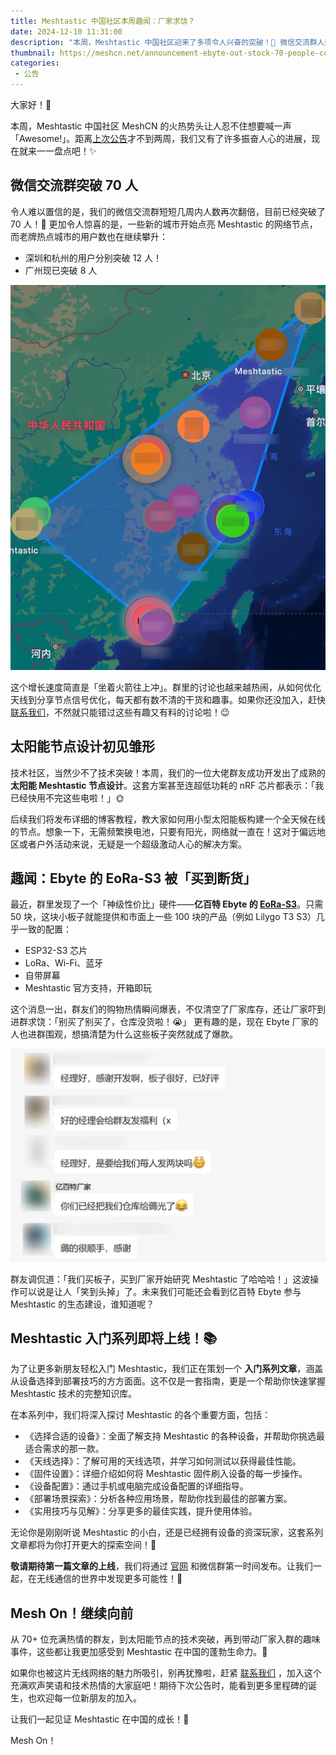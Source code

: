 ```yaml
---
title: Meshtastic 中国社区本周趣闻：厂家求饶？
date: 2024-12-10 11:31:00
description: "本周，Meshtastic 中国社区迎来了多项令人兴奋的突破！🎉 微信交流群人数突破 70 人，多地用户数量显著增长，技术上还开发出了一套成熟的太阳能节点方案。此外，群友们的购物狂潮让性价比神器 EoRa-S3 被“买到断货”，甚至吸引厂家加入群里围观。令人期待的是，我们即将推出全新的Meshtastic 入门系列文章。"
thumbnail: https://meshcn.net/announcement-ebyte-out-stock-70-people-community/dan-gold-80jPsacAjUs-unsplash.webp
categories:
 - 公告
---
```


大家好！🎉

本周，Meshtastic 中国社区 MeshCN 的火热势头让人忍不住想要喊一声「Awesome!」。距离[上次公告](/announcement-migration-new-domain-meshcn-net/)才不到两周，我们又有了许多振奋人心的进展，现在就来一一盘点吧！✨

## 微信交流群突破 70 人

令人难以置信的是，我们的微信交流群短短几周内人数再次翻倍，目前已经突破了 70 人！👏 更加令人惊喜的是，一些新的城市开始点亮 Meshtastic 的网络节点，而老牌热点城市的用户数也在继续攀升：  
- 深圳和杭州的用户分别突破 12 人！  
- 广州现已突破 8 人  

![Meshtastic 中国社区 Node 节点城市分布图](./announcement-ebyte-out-stock-70-people-community/china-meshtastic-wechat-group-node-map.webp)

这个增长速度简直是「坐着火箭往上冲」。群里的讨论也越来越热闹，从如何优化天线到分享节点信号优化，每天都有数不清的干货和趣事。如果你还没加入，赶快[联系我们](https://meshcn.net/contact)，不然就只能错过这些有趣又有料的讨论啦！😉

## 太阳能节点设计初见雏形

技术社区，当然少不了技术突破！本周，我们的一位大佬群友成功开发出了成熟的 **太阳能 Meshtastic 节点设计**。这套方案甚至连超低功耗的 nRF 芯片都表示：「我已经快用不完这些电啦！」🌞

后续我们将发布详细的博客教程，教大家如何用小型太阳能板构建一个全天候在线的节点。想象一下，无需频繁换电池，只要有阳光，网络就一直在！这对于偏远地区或者户外活动来说，无疑是一个超级激动人心的解决方案。

## 趣闻：Ebyte 的 EoRa-S3 被「买到断货」

最近，群里发现了一个「神级性价比」硬件——**亿百特 Ebyte 的 [EoRa-S3](/flash-meshtastic-firmware-ebyte-eora-s3)**。只需 50 块，这块小板子就能提供和市面上一些 100 块的产品（例如 Lilygo T3 S3）几乎一致的配置：  
- ESP32-S3 芯片  
- LoRa、Wi-Fi、蓝牙  
- 自带屏幕  
- Meshtastic 官方支持，开箱即玩  

这个消息一出，群友们的购物热情瞬间爆表，不仅清空了厂家库存，还让厂家吓到进群求饶：「别买了别买了，仓库没货啦！😭」 更有趣的是，现在 Ebyte 厂家的人也进群围观，想搞清楚为什么这些板子突然就成了爆款。  

![](./announcement-ebyte-out-stock-70-people-community/ebyte-meshtastic-china-wechat-group-screenshot-conversation-chat.webp)

群友调侃道：「我们买板子，买到厂家开始研究 Meshtastic 了哈哈哈！」这波操作可以说是让人「笑到头掉」了。未来我们可能还会看到亿百特 Ebyte 参与 Meshtastic 的生态建设，谁知道呢？

## Meshtastic 入门系列即将上线！📚

为了让更多新朋友轻松入门 Meshtastic，我们正在策划一个 **入门系列文章**，涵盖从设备选择到部署技巧的方方面面。这不仅是一套指南，更是一个帮助你快速掌握 Meshtastic 技术的完整知识库。

在本系列中，我们将深入探讨 Meshtastic 的各个重要方面，包括：  
- 《选择合适的设备》：全面了解支持 Meshtastic 的各种设备，并帮助你挑选最适合需求的那一款。  
- 《天线选择》：了解可用的天线选项，并学习如何测试以获得最佳性能。  
- 《固件设置》：详细介绍如何将 Meshtastic 固件刷入设备的每一步操作。  
- 《设备配置》：通过手机或电脑完成设备配置的详细指导。  
- 《部署场景探索》：分析各种应用场景，帮助你找到最佳的部署方案。  
- 《实用技巧与见解》：分享更多的最佳实践，提升使用体验。  

无论你是刚刚听说 Meshtastic 的小白，还是已经拥有设备的资深玩家，这套系列文章都将为你打开更大的探索空间！🎉

**敬请期待第一篇文章的上线**，我们将通过 [官网](https://meshcn.net/) 和微信群第一时间发布。让我们一起，在无线通信的世界中发现更多可能性！🌟

## Mesh On！继续向前

从 70+ 位充满热情的群友，到太阳能节点的技术突破，再到带动厂家入群的趣味事件，这些都让我更加感受到 Meshtastic 在中国的蓬勃生命力。🎉

如果你也被这片无线网络的魅力所吸引，别再犹豫啦，赶紧 [联系我们](https://meshcn.net/contact) ，加入这个充满欢声笑语和技术热情的大家庭吧！期待下次公告时，能看到更多里程碑的诞生，也欢迎每一位新朋友的加入。

让我们一起见证 Meshtastic 在中国的成长！🚀

Mesh On！